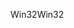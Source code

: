 <span data-ttu-id="1f52a-101">Win32</span><span class="sxs-lookup"><span data-stu-id="1f52a-101">Win32</span></span>